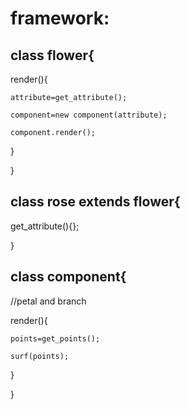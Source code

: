 # framework:
## class flower{

  render(){
  
    attribute=get_attribute();
    
    component=new component(attribute);
    
    component.render();
    
  }
  
}

## class rose extends flower{

  get_attribute(){};
  
}

## class component{

  //petal and branch
  
  render(){
  
    points=get_points();
    
    surf(points);
    
  }
  
}
